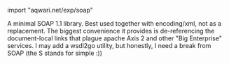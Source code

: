 import "aqwari.net/exp/soap"

A minimal SOAP 1.1 library. Best used together with encoding/xml,
not as a replacement. The biggest convenience it provides is
de-referencing the document-local links that plague apache Axis 2
and other "Big Enterprise" services. I may add a wsdl2go utility,
but honestly, I need a break from SOAP (the S stands for simple :))
